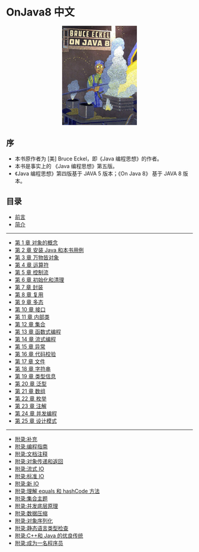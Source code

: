 # OnJava8 中文

<div style="margin: 0 auto; width: 40%;">
  <img src='./cover.png'/>
</div>

## 序

- 本书原作者为 [美] Bruce Eckel，即《Java 编程思想》的作者。
- 本书是事实上的 《Java 编程思想》第五版。
- 《Java 编程思想》第四版基于 JAVA 5 版本；《On Java 8》 基于 JAVA 8 版本。

## 目录

- [前言](preface.md)
- [简介](introduction.md)

---

- [第 1 章 对象的概念](ch1.md)
- [第 2 章 安装 Java 和本书用例](ch2.md)
- [第 3 章 万物皆对象](ch3.md)
- [第 4 章 运算符](ch4.md)
- [第 5 章 控制流](ch5.md)
- [第 6 章 初始化和清理](ch6.md)
- [第 7 章 封装](ch7.md)
- [第 8 章 复用](ch8.md)
- [第 9 章 多态](ch9.md)
- [第 10 章 接口](ch10.md)
- [第 11 章 内部类](ch11.md)
- [第 12 章 集合](ch12.md)
- [第 13 章 函数式编程](ch13.md)
- [第 14 章 流式编程](ch14.md)
- [第 15 章 异常](ch15.md)
- [第 16 章 代码校验](ch16.md)
- [第 17 章 文件](ch17.md)
- [第 18 章 字符串](ch18.md)
- [第 19 章 类型信息](ch19.md)
- [第 20 章 泛型](ch20.md)
- [第 21 章 数组](ch21.md)
- [第 22 章 枚举](ch22.md)
- [第 23 章 注解](第%2023%20章%20注解.md)
- [第 24 章 并发编程](ch24.md)
- [第 25 章 设计模式](ch25.md)

---

- [附录:补充](appendices/app-supplements.md)
- [附录:编程指南](appendices/app-programming-guidelines.md)
- [附录:文档注释](appendices/app-javadoc.md)
- [附录:对象传递和返回](appendices/app-passing-and-returning-objects.md)
- [附录:流式 IO](appendices/app-io-streams.md)
- [附录:标准 IO](appendices/app-standard-io.md)
- [附录:新 IO](appendices/app-new-io.md)
- [附录:理解 equals 和 hashCode 方法](appendices/app-understanding-equals-and-hashcode.md)
- [附录:集合主题](appendices/app-collection-topics.md)
- [附录:并发底层原理](appendices/app-low-level-concurrency.md)
- [附录:数据压缩](appendices/app-data-compression.md)
- [附录:对象序列化](appendices/app-object-serialization.md)
- [附录:静态语言类型检查](appendices/app-benefits-and-costs-of-static-type-checking.md)
- [附录:C++和 Java 的优良传统](appendices/app-the-positive-legacy-of-c-plus-plus-and-java.md)
- [附录:成为一名程序员](appendices/app-becoming-a-programmer.md)
